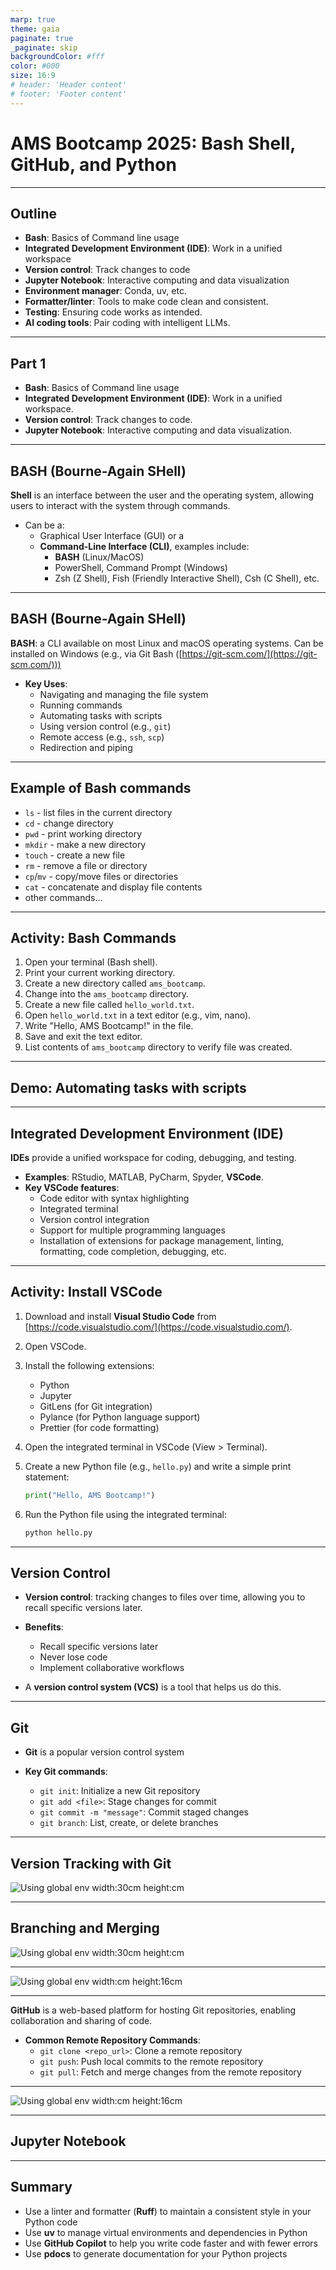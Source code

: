 ```yaml
---
marp: true
theme: gaia
paginate: true
_paginate: skip
backgroundColor: #fff
color: #000
size: 16:9
# header: 'Header content'
# footer: 'Footer content'
---
```

<!--
_class: lead
-->
# AMS Bootcamp 2025: Bash Shell, GitHub, and Python

---

## Outline

- **Bash**: Basics of Command line usage
- **Integrated Development Environment (IDE)**: Work in a unified workspace
- **Version control**: Track changes to code
- **Jupyter Notebook**: Interactive computing and data visualization
- **Environment manager**: Conda, uv, etc.
- **Formatter/linter**: Tools to make code clean and consistent.
- **Testing**: Ensuring code works as intended.
- **AI coding tools**: Pair coding with intelligent LLMs.

<!--
PART I

1:00pm - Social introduction, icebreakers (name, mac/windows/linux, favorite programming language)

1:10pm - Introduction, bash slide

1:17pm - Bash example

1:20pm - IDEs

1:25pm - Suggest installing VSCode

1:35pm - GitHub slide

1:40pm - GitHub example (clone our repo)

1:45pm - Jupyter Notebook

1:50pm - Jupyter Notebook example

PART II

2:00pm - Break

2:05pm - Environment management

2:10pm - Environment management example

2:15pm - Formatter/linter

2:20pm - Formatter/linter example

2:25pm - Testing

2:30pm - Testing example

2:40pm - AI coding tools

2:50pm - GitHub Copilot example

-->

---

## Part 1

- **Bash**: Basics of Command line usage
- **Integrated Development Environment (IDE)**: Work in a unified workspace.
- **Version control**: Track changes to code.
- **Jupyter Notebook**: Interactive computing and data visualization.

---

## BASH (Bourne-Again **SHell**)

**Shell** is an interface between the user and the operating system, allowing users to interact with the system through commands.

* Can be a:
  * Graphical User Interface (GUI) or a
  * **Command-Line Interface (CLI)**, examples include:
    * **BASH** (Linux/MacOS)
    * PowerShell, Command Prompt (Windows)
    * Zsh (Z Shell), Fish (Friendly Interactive Shell), Csh (C Shell), etc.

---

## **BASH** (Bourne-Again SHell)

**BASH**: a CLI available on most Linux and macOS operating systems. Can be installed on Windows  (e.g., via Git Bash ([https://git-scm.com/](https://git-scm.com/)))

- **Key Uses**:
  - Navigating and managing the file system
  - Running commands
  - Automating tasks with scripts
  - Using version control (e.g., `git`)
  - Remote access (e.g., `ssh`, `scp`)
  - Redirection and piping

---

## Example of Bash commands

- `ls` - list files in the current directory
- `cd` - change directory
- `pwd` - print working directory
- `mkdir` - make a new directory
- `touch` - create a new file
- `rm` - remove a file or directory
- `cp`/`mv` - copy/move files or directories
- `cat` - concatenate and display file contents
- other commands...

---

## Activity: Bash Commands

1. Open your terminal (Bash shell).
2. Print your current working directory.
3. Create a new directory called `ams_bootcamp`.
4. Change into the `ams_bootcamp` directory.
5. Create a new file called `hello_world.txt`.
6. Open `hello_world.txt` in a text editor (e.g., vim, nano).
7. Write "Hello, AMS Bootcamp!" in the file.
8. Save and exit the text editor.
9. List contents of `ams_bootcamp` directory to verify file was created.
<!-- 10. Remove the `hello_world.txt` file.
11. List the contents of the `ams_bootcamp` directory again to verify the file was removed.
12. Change back to your home directory.
13. Remove the `ams_bootcamp` directory.
14. List the contents of your home directory to verify the `ams_bootcamp` directory was removed. -->

---

## Demo: Automating tasks with scripts

---

## Integrated Development Environment (IDE)

**IDEs** provide a unified workspace for coding, debugging, and testing.

- **Examples**: RStudio, MATLAB, PyCharm, Spyder, **VSCode**.
- **Key VSCode features**:
  - Code editor with syntax highlighting
  - Integrated terminal
  - Version control integration
  - Support for multiple programming languages
  - Installation of extensions for package management, linting, formatting, code completion, debugging, etc.
  
---

## Activity: Install VSCode
1. Download and install **Visual Studio Code** from [https://code.visualstudio.com/](https://code.visualstudio.com/).
2. Open VSCode.
3. Install the following extensions:
   - Python
   - Jupyter
   - GitLens (for Git integration)
   - Pylance (for Python language support)
   - Prettier (for code formatting)
4. Open the integrated terminal in VSCode (View > Terminal).
5. Create a new Python file (e.g., `hello.py`) and write a simple print statement:
  
   ```python
   print("Hello, AMS Bootcamp!")
   ```

6. Run the Python file using the integrated terminal:

   ```bash
   python hello.py
   ```

---

## Version Control

- **Version control**: tracking changes to files over time, allowing you to recall specific versions later.

- **Benefits**:
  - Recall specific versions later
  - Never lose code
  - Implement collaborative workflows

* A **version control system (VCS)** is a tool that helps us do this.

---

## Git

- **Git** is a popular version control system

- **Key Git commands**:
  - `git init`: Initialize a new Git repository
  - `git add <file>`: Stage changes for commit
  - `git commit -m "message"`: Commit staged changes
  - `git branch`: List, create, or delete branches

---
<!--
_class: lead
-->

## Version Tracking with Git

![Using global env width:30cm height:cm](..\bin\git-commits.png)

---
<!--
_class: lead
-->

## Branching and Merging

![Using global env width:30cm height:cm](..\bin\git-branch.png)

---
<!--
_class: lead
-->

![Using global env width:cm height:16cm](..\bin\local_git.png)

---

**GitHub** is a web-based platform for hosting Git repositories, enabling collaboration and sharing of code.

* **Common Remote Repository Commands**:
  - `git clone <repo_url>`: Clone a remote repository
  - `git push`: Push local commits to the remote repository
  - `git pull`: Fetch and merge changes from the remote repository

---
<!--
_class: lead
-->

![Using global env width:cm height:16cm](..\bin\remote-git.png)

---

## Jupyter Notebook

---

## Summary

- Use a linter and formatter (**Ruff**) to maintain a consistent style in your Python code
- Use **uv** to manage virtual environments and dependencies in Python
- Use **GitHub Copilot** to help you write code faster and with fewer errors
- Use **pdocs** to generate documentation for your Python projects
